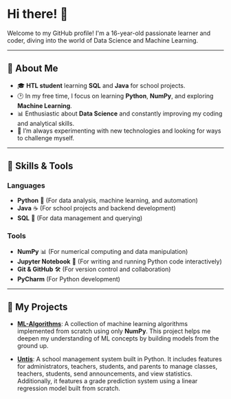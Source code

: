 # Hi there! 👋

Welcome to my GitHub profile! I'm a 16-year-old passionate learner and coder, diving into the world of Data Science and Machine Learning.

---

## 🚀 About Me

- 🎓 **HTL student** learning **SQL** and **Java** for school projects.
- 🕑 In my free time, I focus on learning **Python**, **NumPy**, and exploring **Machine Learning**.
- 📊 Enthusiastic about **Data Science** and constantly improving my coding and analytical skills.
- 🌱 I’m always experimenting with new technologies and looking for ways to challenge myself.

---

## 🔧 Skills & Tools

### Languages
- **Python** 🐍 (For data analysis, machine learning, and automation)
- **Java** ☕ (For school projects and backend development)
- **SQL** 💾 (For data management and querying)

### Tools
- **NumPy** 📊 (For numerical computing and data manipulation)
- **Jupyter Notebook** 📒 (For writing and running Python code interactively)
- **Git & GitHub** 🛠️ (For version control and collaboration)
- **PyCharm** (For Python development)

---

## 🌟 My Projects

- **[ML-Algorithms](https://github.com/RedstPhillip/ML-Algorithms)**:
  A collection of machine learning algorithms implemented from scratch using only **NumPy**. This project helps me deepen my understanding of ML concepts by building models from the ground up.
  
- **[Untis](https://github.com/RedstPhillip/Untis)**:
  A school management system built in Python. It includes features for administrators, teachers, students, and parents to manage classes, teachers, students, send announcements, and view statistics. Additionally, it features a grade prediction system using a linear regression model built from scratch.
